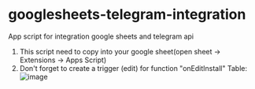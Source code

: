 # googlesheets-telegram-integration
App script for integration google sheets and telegram api

1. This script need to copy into your google sheet(open sheet -> Extensions -> Apps Script)
2. Don't forget to create a trigger (edit) for function "onEditInstall"
Table:
![image](https://user-images.githubusercontent.com/59527408/209456800-c23ef132-93b8-4336-9941-bce76c22504f.png)

